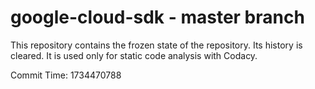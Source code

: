 # google-cloud-sdk - master branch

This repository contains the frozen state of the repository.
Its history is cleared. It is used only for static code
analysis with Codacy.

Commit Time: 1734470788